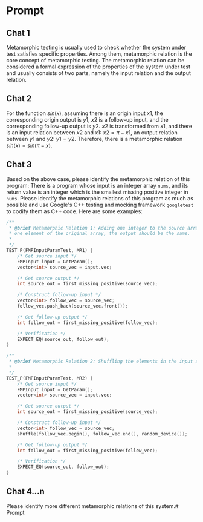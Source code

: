 # Prompt

## Chat 1

Metamorphic testing is usually used to check whether the system under test satisfies specific properties. Among them, metamorphic relation is the core concept of metamorphic testing. The metamorphic relation can be considered a formal expression of the properties of the system under test and usually consists of two parts, namely the input relation and the output relation.

## Chat 2

For the function $sin(x)$, assuming there is an origin input $x1$, the corresponding origin output is $y1$, $x2$ is a follow-up input, and the corresponding follow-up output is $y2$. $x2$ is transformed from $x1$, and there is an input relation between $x2$ and $x1$: $x2=\pi-x1$, an output relation between $y1$ and $y2$: $y1=y2$. Therefore, there is a metamorphic relation $sin(x)=sin(\pi-x)$.

## Chat 3

Based on the above case, please identify the metamorphic relation of this program: There is a program whose input is an integer array `nums`, and its return value is an integer which is the smallest missing positive integer in `nums`. Please identify the metamorphic relations of this program as much as possible and use Google's C++ testing and mocking framework `googletest` to codify them as C++ code. Here are some examples:

```cpp
/**
 * @brief Metamorphic Relation 1: Adding one integer to the source array, which is identical to
 * one element of the original array, the output should be the same.
 *
 */
TEST_P(FMPInputParamTest, MR1) {
    /* Get source input */
    FMPInput input = GetParam();
    vector<int> source_vec = input.vec;

    /* Get source output */
    int source_out = first_missing_positive(source_vec);

    /* Construct follow-up input */
    vector<int> follow_vec = source_vec;
    follow_vec.push_back(source_vec.front());

    /* Get follow-up output */
    int follow_out = first_missing_positive(follow_vec);

    /* Verification */
    EXPECT_EQ(source_out, follow_out);
}

/**
 * @brief Metamorphic Relation 2: Shuffling the elements in the input array, the output will be the same.
 *
 */
TEST_P(FMPInputParamTest, MR2) {
    /* Get source input */
    FMPInput input = GetParam();
    vector<int> source_vec = input.vec;

    /* Get source output */
    int source_out = first_missing_positive(source_vec);

    /* Construct follow-up input */
    vector<int> follow_vec = source_vec;
    shuffle(follow_vec.begin(), follow_vec.end(), random_device());

    /* Get follow-up output */
    int follow_out = first_missing_positive(follow_vec);

    /* Verification */
    EXPECT_EQ(source_out, follow_out);
}
```

## Chat 4...n

Please identify more different metamorphic relations of this system.# Prompt